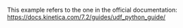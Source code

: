 This example refers to the one in the official documentation: 
https://docs.kinetica.com/7.2/guides/udf_python_guide/
